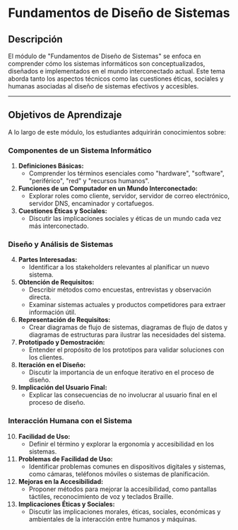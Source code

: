 # Fundamentos de Diseño de Sistemas

## Descripción
El módulo de "Fundamentos de Diseño de Sistemas" se enfoca en comprender cómo los sistemas informáticos son conceptualizados, diseñados e implementados en el mundo interconectado actual. Este tema aborda tanto los aspectos técnicos como las cuestiones éticas, sociales y humanas asociadas al diseño de sistemas efectivos y accesibles.

---

## Objetivos de Aprendizaje

A lo largo de este módulo, los estudiantes adquirirán conocimientos sobre:

### Componentes de un Sistema Informático
1. **Definiciones Básicas:**
   - Comprender los términos esenciales como "hardware", "software", "periférico", "red" y "recursos humanos".
2. **Funciones de un Computador en un Mundo Interconectado:**
   - Explorar roles como cliente, servidor, servidor de correo electrónico, servidor DNS, encaminador y cortafuegos.
3. **Cuestiones Éticas y Sociales:**
   - Discutir las implicaciones sociales y éticas de un mundo cada vez más interconectado.

### Diseño y Análisis de Sistemas
4. **Partes Interesadas:**
   - Identificar a los stakeholders relevantes al planificar un nuevo sistema.
5. **Obtención de Requisitos:**
   - Describir métodos como encuestas, entrevistas y observación directa.
   - Examinar sistemas actuales y productos competidores para extraer información útil.
6. **Representación de Requisitos:**
   - Crear diagramas de flujo de sistemas, diagramas de flujo de datos y diagramas de estructuras para ilustrar las necesidades del sistema.
7. **Prototipado y Demostración:**
   - Entender el propósito de los prototipos para validar soluciones con los clientes.
8. **Iteración en el Diseño:**
   - Discutir la importancia de un enfoque iterativo en el proceso de diseño.
9. **Implicación del Usuario Final:**
   - Explicar las consecuencias de no involucrar al usuario final en el proceso de diseño.

### Interacción Humana con el Sistema
10. **Facilidad de Uso:**
    - Definir el término y explorar la ergonomía y accesibilidad en los sistemas.
11. **Problemas de Facilidad de Uso:**
    - Identificar problemas comunes en dispositivos digitales y sistemas, como cámaras, teléfonos móviles o sistemas de planificación.
12. **Mejoras en la Accesibilidad:**
    - Proponer métodos para mejorar la accesibilidad, como pantallas táctiles, reconocimiento de voz y teclados Braille.
13. **Implicaciones Éticas y Sociales:**
    - Discutir las implicaciones morales, éticas, sociales, económicas y ambientales de la interacción entre humanos y máquinas.
